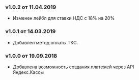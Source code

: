 ### v1.0.2 от 11.04.2019
* Изменен лейбл для ставки НДС с 18% на 20%

### v1.0.1 от 14.03.2019
* Добавлен метод оплаты ТКС.

### v1.0.0 от 19.09.2018
* Добавлена возможность создания платежей через API Яндекс.Кассы
